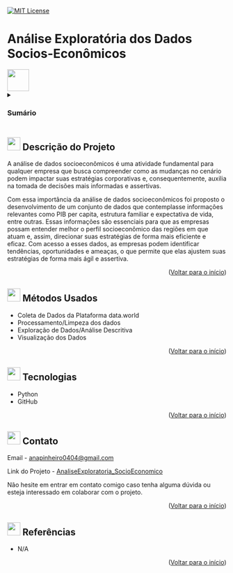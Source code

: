 <a name="readme-top"></a>

[![MIT License][license-shield]][license-url]

# Análise Exploratória dos Dados Socios-Econômicos
 <img src="https://user-images.githubusercontent.com/57241391/234729003-071e32a7-5bbf-49cf-85d2-5129ce49a74b.png" height="50">

<!-- Sumário -->
<details>
 <summary><h3>Sumário</h3></summary>
  <ol>
    <li><a href="#-descrição-do-projeto">Descrição do Projeto</a></li>
    <li><a href="#-métodos-usados">Métodos Usados</a></li>
    <li><a href="#-tecnologias">Tecnologias</a></li>
    <li><a href="#-contato">Contato</a></li>
    <li><a href="#-referências">Referências</a></li>
  </ol>
</details>

## <img src="https://user-images.githubusercontent.com/57241391/217628486-4fd94a14-a731-4978-9c49-22730fb2d449.png" height="30"> Descrição do Projeto 
 
 A análise de dados socioeconômicos é uma atividade fundamental para qualquer empresa que busca compreender como as mudanças no cenário podem impactar suas estratégias corporativas e, consequentemente, auxilia na tomada de decisões mais informadas e assertivas.
 
Com essa importância da análise de dados socioeconômicos foi proposto o desenvolvimento de um conjunto de dados que contemplasse informações relevantes como PIB per capita, estrutura familiar e expectativa de vida, entre outras. Essas informações são essenciais para que as empresas possam entender melhor o perfil socioeconômico das regiões em que atuam e, assim, direcionar suas estratégias de forma mais eficiente e eficaz. Com acesso a esses dados, as empresas podem identificar tendências, oportunidades e ameaças, o que permite que elas ajustem suas estratégias de forma mais ágil e assertiva.

<p align="right">(<a href="#readme-top">Voltar para o início</a>)</p>


## <img src="https://user-images.githubusercontent.com/57241391/217636535-f4831826-c808-4a6c-9598-664e0eedfc14.png" height="30"> Métodos Usados

* Coleta de Dados da Plataforma data.world
* Processamento/Limpeza dos dados
* Exploração de Dados/Análise Descritiva
* Visualização dos Dados

<p align="right">(<a href="#readme-top">Voltar para o início</a>)</p>

## <img src="https://user-images.githubusercontent.com/57241391/217635773-9ad89821-c574-4962-9b11-1d599d068490.png" height="30"> Tecnologias

* Python
* GitHub

<p align="right">(<a href="#readme-top">Voltar para o início</a>)</p>

## <img src="https://user-images.githubusercontent.com/57241391/217637444-71fb0baf-2675-4da8-b85f-fe5ee2ffd4c2.png" height="30"> Contato

Email - <anapinheiro0404@gmail.com>

Link do Projeto - [AnaliseExploratoria_SocioEconomico](https://github.com/anamariapego/AnaliseExploratoria_SocioEconomico)

Não hesite em entrar em contato comigo caso tenha alguma dúvida ou esteja interessado em colaborar com o projeto.

<p align="right">(<a href="#readme-top">Voltar para o início</a>)</p>

## <img src="https://user-images.githubusercontent.com/57241391/217642578-1de992a9-8b94-41fc-b193-1ba0b8cd4141.png" height="30"> Referências

* N/A
  


<p align="right">(<a href="#readme-top">Voltar para o início</a>)</p>

<!-- links -->

[license-shield]:https:\img.shields.io\github/license\AnaliseExploratoria_SocioEconomico?color=brightgreen&style=flat-square 
[license-url]: https:\github.com\AnaliseExploratoria_SocioEconomico\blob\main\LICENSE 
